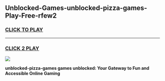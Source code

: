 
## Unblocked-Games-unblocked-pizza-games-Play-Free-rfew2
<h3>
<a href="https://premium76.site?title=unblocked-pizza-games&ref=09A">CLICK TO PLAY</a></h3>
<hr>

<h3>
<a href="https://premium76.site?title=unblocked-pizza-games&ref=09A">CLICK 2 PLAY</a>
  
</h3>

<a href="https://premium76.site?title=unblocked-pizza-games&ref=09A"><img src="https://clearcache.store/games.png"></a>


**unblocked-pizza-games games unblocked: Your Gateway to Fun and Accessible Online Gaming**
